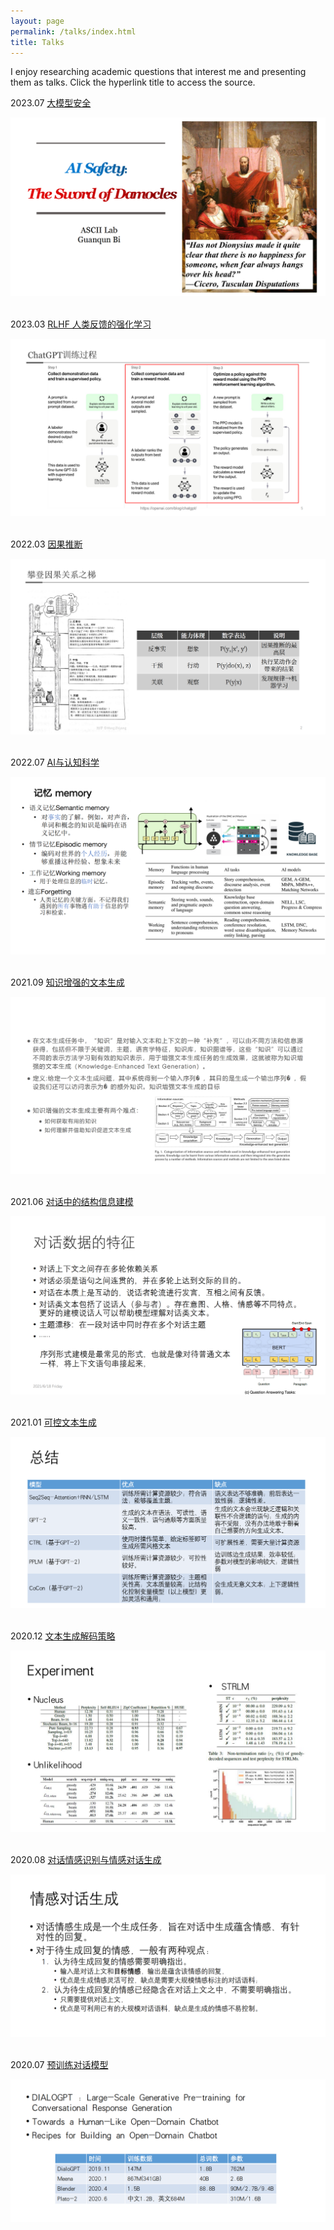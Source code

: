 ```yaml
---
layout: page
permalink: /talks/index.html
title: Talks
---
```


I enjoy researching academic questions that interest me and presenting them as talks.
Click the hyperlink title to access the source.<br>

2023.07 [大模型安全](https://drive.google.com/file/d/1gmIkrYvYPdKz2MhN9PrdogRH3upmS-DS/view?usp=drive_link)
<center>
<img src="/talks/cover_aisafety.png">
</center>
<br>

2023.03 [RLHF 人类反馈的强化学习](https://drive.google.com/file/d/1FhIvl3b7IFR4ebuDZ7S_wI5HRb1nQb9f/view)
<center>
<img src="/talks/cover_RLHF.png">
</center>
<br>

2022.03 [因果推断](https://drive.google.com/file/d/1Dn-szJO9I9zHWqMISdbu8-f_KjAhmj-O/view?usp=sharing)
<center>
<img src="/talks/cover_causal.png">
</center>
<br>

2022.07 [AI与认知科学](https://drive.google.com/file/d/1Tq2l1zb5om4GM7AnI3UMRujmiQCVfWTb/view?usp=sharing)
<center>
<img src="/talks/cover_cognition.png">
</center>
<br>

2021.09 [知识增强的文本生成](https://drive.google.com/file/d/1xEguTvCG4HNxcMcORAs8X0FDj_SLVPT6/view?usp=sharing)
<center>
<img src="/talks/cover_知识增强文本生成.png">
</center>
<br>

2021.06 [对话中的结构信息建模](https://drive.google.com/file/d/1SCUzQNNOAT-BWxkGtFGPTPIrPN2rbjmG/view?usp=sharing)
<center>
<img src="/talks/cover_对话中的结构信息建模.png">
</center>
<br>

2021.01 [可控文本生成](https://drive.google.com/file/d/1RseF4k-781Vig5_FnQQp8tw0fg1Q8Kv5/view?usp=sharing)
<center>
<img src="/talks/cover_可控文本生成.png">
</center>
<br>

2020.12 [文本生成解码策略](https://drive.google.com/file/d/1oJ49yp5Aczqe2oATXbMLO96BeOXtGB8w/view?usp=sharing)
<center>
<img src="/talks/cover_文本生成解码策略.png">
</center>
<br>

2020.08 [对话情感识别与情感对话生成](https://drive.google.com/file/d/1iiYJX_X-IRNgXOFdPJjZZQa799nBIOM0/view?usp=sharing)
<center>
<img src="/talks/cover_情感对话.png">
</center>
<br>

2020.07 [预训练对话模型](https://drive.google.com/file/d/18YvJcSY_Km2VhVNbqVBcjtx31rMtAYLG/view?usp=sharing)
<center>
<img src="/talks/cover_预训练对话模型.png">
</center>
<br>

